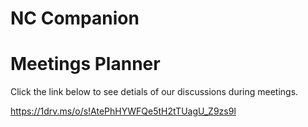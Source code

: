 # NC Companion

# Meetings Planner
Click the link below to see detials of our discussions during meetings. 

https://1drv.ms/o/s!AtePhHYWFQe5tH2tTUagU_Z9zs9l
